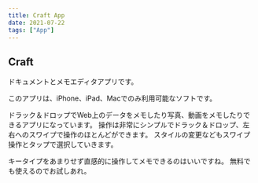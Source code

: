 ```yaml
---
title: Craft App
date: 2021-07-22
tags: ["App"]
---
```


## Craft
ドキュメントとメモエディタアプリです。
<!--more-->
このアプリは、iPhone、iPad、Macでのみ利用可能なソフトです。

ドラック＆ドロップでWeb上のデータをメモしたり写真、動画をメモしたりできるアプリになっています。
操作は非常にシンプルでドラック＆ドロップ、左右へのスワイプで操作のほとんどができます。
スタイルの変更などもスワイプ操作とタップで選択していきます。

キータイプをあまりせず直感的に操作してメモできるのはいいですね。
無料でも使えるのでお試しあれ。
